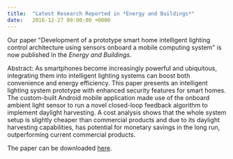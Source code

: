 ```yaml
---
title:  "Latest Research Reported in *Energy and Buildings*"
date:   2016-12-27 09:00:00 +0000
---
```


Our paper "Development of a prototype smart home intelligent lighting control architecture using sensors onboard a mobile 
computing system" is now published in the *Energy and Buildings*.

Abstract: As smartphones become increasingly powerful and ubiquitous, integrating them into intelligent lighting systems can 
boost both convenience and energy efficiency. This paper presents an intelligent lighting system prototype with enhanced 
security features for smart homes. The custom-built Android mobile application made use of the onboard ambient light sensor to 
run a novel closed-loop feedback algorithm to implement daylight harvesting. A cost analysis shows that the whole system setup 
is slightly cheaper than commercial products and due to its daylight harvesting capabilities, has potential for monetary 
savings in the long run, outperforming current commercial products.

The paper can be downloaded [here](https://doi.org/10.1016/j.enbuild.2016.12.069).
